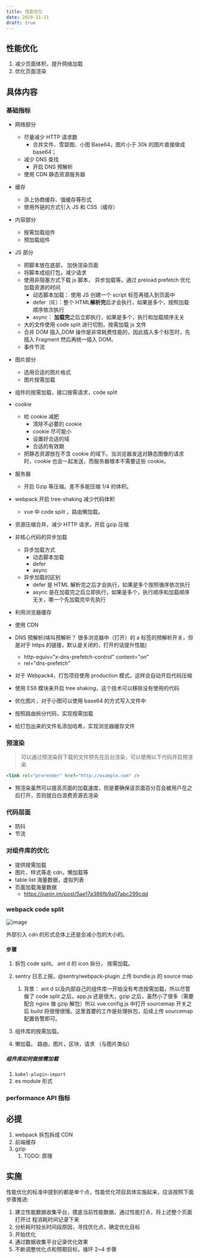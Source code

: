 ```yaml
---
title: 性能优化
date: 2020-11-21
draft: true
---
```


## 性能优化

1. 减少页面体积，提升网络加载
2. 优化页面渲染

## 具体内容

### 基础指标

- 网络部分
  - 尽量减少 HTTP 请求数
    - 合并文件、雪碧图、小图 Base64，图片小于 30k 的图片直接做成 base64；
  - 减少 DNS 查找
    - 开启 DNS 预解析
  - 使用 CDN 静态资源服务器
- 缓存
  - 添上协商缓存、强缓存等形式
  - 使用外链的方式引入 JS 和 CSS（缓存）
- 内容部分
  - 按需加载组件
  - 预加载组件
- JS 部分
  - 把脚本放在底部， 加快渲染页面
  - 将脚本成组打包，减少请求
  - 使用非阻塞方式下载 js 脚本， 异步加载等。通过 preload prefetch 优化加载资源的时间
    - 动态脚本加载： 使用 JS 创建一个 script 标签再插入到页面中
    - defer（IE）：整个 HTML**解析完**后才会执行，如果是多个，按照加载顺序依次执行
    - async： **加载完**之后立即执行，如果是多个，执行和加载顺序无关
  - 大的文件使用 code split 进行切割，按需加载 js 文件
  - 合并 DOM 插入,DOM 操作是非常耗费性能的，因此插入多个标签时，先插入 Fragment 然后再统一插入 DOM。
  - 事件节流
- 图片部分
  - 选用合适的图片格式
  - 图片按需加载
- 组件的按需加载，接口按需请求，code split
- cookie
  - 给 cookie 减肥
    - 清除不必要的 cookie
    - cookie 尽可能小
    - 设置好合适的域
    - 合适的有效期
  - 把静态资源放在不含 cookie 的域下。当浏览器发送对静态图像的请求时，cookie 也会一起发送，而服务器根本不需要这些 cookie。
- 服务器
  - 开启 Gzip 等压缩。差不多能压缩 1/4 的体积。
- webpack 开启 tree-shaking 减少代码体积
  - vue 中 code spilt ，路由懒加载。
- 资源压缩合并，减少 HTTP 请求，开启 gzip 压缩
- 非核心代码的异步加载

  - 异步加载方式
    - 动态脚本加载
    - defer
    - async
  - 异步加载的区别
    - defer 是 HTML 解析完之后才会执行，如果是多个按照循序依次执行
    - async 是在加载完之后立即执行，如果是多个，执行顺序和加载顺序无关，哪一个先加载完毕先执行

- 利用浏览器缓存
- 使用 CDN
- DNS 预解析(啥叫预解析？ 很多浏览器中（打开）的 a 标签的预解析开关，但是对于 https 的链接，默认是关闭的，打开的话提升性能)

  - http-equiv="x-dns-prefetch-control" content="on"
  - rel="dns-prefetch"

- 对于 Webpack4，打包项目使用 production 模式，这样会自动开启代码压缩
- 使用 ES6 模块来开启 tree shaking，这个技术可以移除没有使用的代码
- 优化图片，对于小图可以使用 base64 的方式写入文件中
- 按照路由拆分代码，实现按需加载
- 给打包出来的文件名添加哈希，实现浏览器缓存文件

### 预渲染

> 可以通过预渲染将下载的文件预先在后台渲染，可以使用以下代码开启预渲染

```html
<link rel="prerender" href="http://example.com" />
```

- 预渲染虽然可以提高页面的加载速度，但是要确保该页面百分百会被用户在之后打开，否则就白白浪费资源去渲染

### 代码层面

- 防抖
- 节流

### 对组件库的优化

- 提供按需加载
- 图片、样式等走 cdn，懒加载等
- table list 海量数据，虚拟列表
- 页面加载海量数据
  - https://juejin.im/post/5ae17a386fb9a07abc299cdd

### webpack code split

![image](https://user-images.githubusercontent.com/11473889/109128661-a9080780-778a-11eb-8e34-3d93864be75d.png)

外部引入 cdn 的形式总体上还是会减小包的大小的。

#### 步骤

1. 拆包 code split。 ant d 的 icon 拆分， 按需加载。
2. sentry 日志上报，@sentry/webpack-plugin 上传 bundle.js 的 source map

   1. 背景： ant d 以及内部自己的组件库一开始没有考虑按需加载，所以尽管做了 code split 之后，app.js 还是很大，gzip 之后，虽然小了很多（需要配合 nginx 做 gzip 解包）所以 vue.config.js 中打开 sourcemap 开关之后 build 将很慢很慢。这里首要的工作是处理拆包，后续上传 sourcemap 配置告警即可。

3. 组件库的按需加载。
4. 懒加载。 路由，图片，区块，请求 （与图片类似）

##### 组件库如何做按需加载

1. `babel-plugin-import`
2. es module 形式

### performance API 指标

## 必提

1. webpack 拆包拆成 CDN
2. 前端缓存
3. gzip
   1. TODO: 原理

## 实施

性能优化的标准中提到的都是单个点，性能优化项目具体实施起来，应该按照下面步骤推进:

1. 建立性能数据收集平台，摸底当前性能数据，通过性能打点，将上述整个页面打开过 程消耗时间记录下来
2. 分析耗时较长时间段原因，寻找优化点，确定优化目标
3. 开始优化
4. 通过数据收集平台记录优化效果
5. 不断调整优化点和预期目标，循环 2~4 步骤
